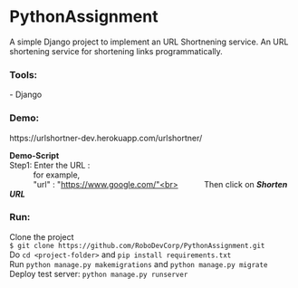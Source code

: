 # PythonAssignment
A simple Django project to implement an URL Shortnening service. An URL shortening service for shortening links programmatically.

<h3>Tools:</h3>
- Django

<h3>Demo:</h3> https://urlshortner-dev.herokuapp.com/urlshortner/

<b>Demo-Script</b><br>
Step1: Enter the URL :<br> 
&emsp;&emsp;&emsp;for example,<br>
&emsp;&emsp;&emsp;"url" : "https://www.google.com/"<br>
&emsp;&emsp;&emsp;Then click on <b><i>Shorten URL</i></b>

<h3>Run:</h3>

Clone the project<br>
```$ git clone https://github.com/RoboDevCorp/PythonAssignment.git```<br>
Do ```cd <project-folder>``` and ```pip install requirements.txt```<br>
Run ```python manage.py makemigrations``` and ```python manage.py migrate```<br>
Deploy test server: ```python manage.py runserver```
